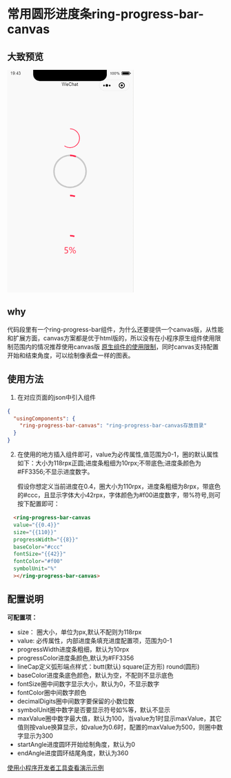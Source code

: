 # 常用圆形进度条ring-progress-bar-canvas
## 大致预览
![ring-progress-bar-canvas动图](/assets/ring_progress_bar_canvas.gif)

## why
代码段里有一个ring-progress-bar组件，为什么还要提供一个canvas版，从性能和扩展方面，canvas方案都是优于html版的，所以没有在小程序原生组件使用限制范围内的情况推荐使用canvas版 [原生组件的使用限制](https://developers.weixin.qq.com/miniprogram/dev/component/native-component.html#%E5%8E%9F%E7%94%9F%E7%BB%84%E4%BB%B6%E7%9A%84%E4%BD%BF%E7%94%A8%E9%99%90%E5%88%B6)，同时canvas支持配置开始和结束角度，可以绘制像表盘一样的图表。

## 使用方法

1. 在对应页面的json中引入组件
``` json
{
  "usingComponents": {
    "ring-progress-bar-canvas": "ring-progress-bar-canvas存放目录"
  }
}
```
2. 在使用的地方插入组件即可，value为必传属性,值范围为0-1，圈的默认属性如下：大小为118rpx正圆;进度条粗细为10rpx;不带底色;进度条颜色为#FF3356;不显示进度数字。   

    假设你想定义当前进度在0.4，圈大小为110rpx，进度条粗细为8rpx，带底色的#ccc，且显示字体大小42rpx，字体颜色为#f00进度数字，带%符号,则可按下配置即可：
``` html
  <ring-progress-bar-canvas
  value="{{0.4}}"
  size="{{110}}"
  progressWidth="{{8}}"
  baseColor="#ccc"
  fontSize="{{42}}"
  fontColor="#f00"
  symbolUnit="%"
  ></ring-progress-bar-canvas>
```
## 配置说明

**可配置项：**

* size： 圈大小，单位为px,默认不配则为118rpx
* value: 必传属性，内部进度条填充进度配置项，范围为0-1
* progressWidth进度条粗细，默认为10rpx
* progressColor进度条颜色,默认为#FF3356
* lineCap定义弧形端点样式：butt(默认) square(正方形) round(圆形)
* baseColor进度条底色颜色，默认为空，不配则不显示底色
* fontSize圈中间数字显示大小，默认为0，不显示数字
* fontColor圈中间数字颜色
* decimalDigits圈中间数字要保留的小数位数
* symbolUnit圈中数字是否要显示符号如%等，默认不显示
* maxValue圈中数字最大值，默认为100，当value为1时显示maxValue，其它值则按value换算显示，如value为0.6时，配置的maxValue为500，则圈中数字显示为300
* startAngle进度圆环开始绘制角度，默认为0
* endAngle进度圆环结尾角度，默认为360

[使用小程序开发者工具查看演示示例](https://developers.weixin.qq.com/s/YLj1wemJ7ueK)